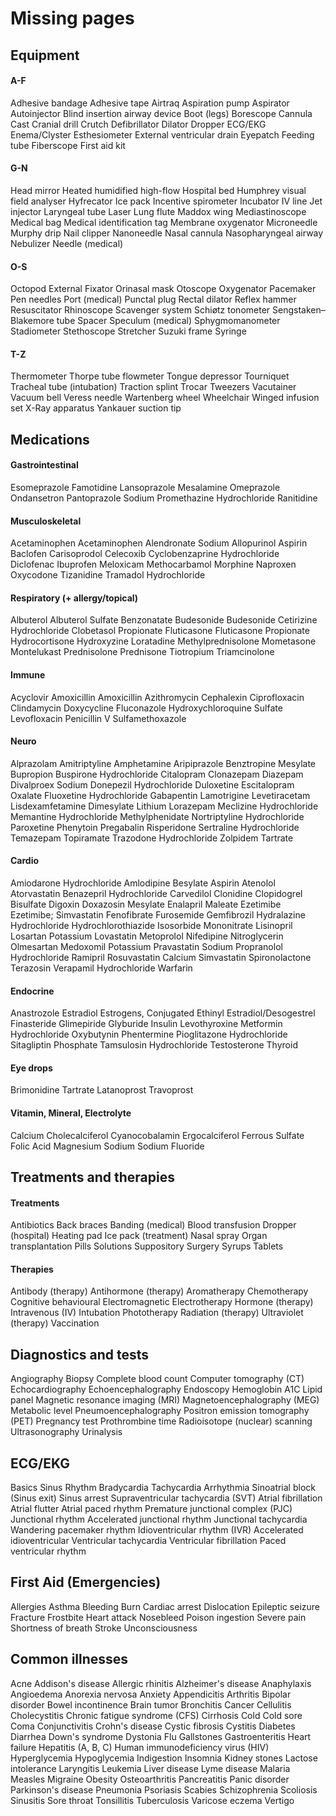 # Missing pages

## Equipment

#### A-F
Adhesive bandage
Adhesive tape
Airtraq
Aspiration pump
Aspirator
Autoinjector
Blind insertion airway device
Boot (legs)
Borescope
Cannula
Cast
Cranial drill
Crutch
Defibrillator
Dilator
Dropper
ECG/EKG
Enema/Clyster
Esthesiometer
External ventricular drain
Eyepatch
Feeding tube
Fiberscope
First aid kit
#### G-N
Head mirror
Heated humidified high-flow
Hospital bed
Humphrey visual field analyser
Hyfrecator
Ice pack
Incentive spirometer
Incubator
IV line
Jet injector
Laryngeal tube
Laser
Lung flute
Maddox wing
Mediastinoscope
Medical bag
Medical identification tag
Membrane oxygenator
Microneedle
Murphy drip
Nail clipper
Nanoneedle
Nasal cannula
Nasopharyngeal airway
Nebulizer
Needle (medical)
#### O-S
Octopod External Fixator
Orinasal mask
Otoscope
Oxygenator
Pacemaker
Pen needles
Port (medical)
Punctal plug
Rectal dilator
Reflex hammer
Resuscitator
Rhinoscope
Scavenger system
Schiøtz tonometer
Sengstaken–Blakemore tube
Spacer
Speculum (medical)
Sphygmomanometer
Stadiometer
Stethoscope
Stretcher
Suzuki frame
Syringe
#### T-Z
Thermometer
Thorpe tube flowmeter
Tongue depressor
Tourniquet
Tracheal tube (intubation)
Traction splint
Trocar
Tweezers
Vacutainer
Vacuum bell
Veress needle
Wartenberg wheel
Wheelchair
Winged infusion set
X-Ray apparatus
Yankauer suction tip

## Medications

#### Gastrointestinal
Esomeprazole
Famotidine
Lansoprazole
Mesalamine
Omeprazole
Ondansetron
Pantoprazole Sodium
Promethazine Hydrochloride
Ranitidine
#### Musculoskeletal
Acetaminophen
Acetaminophen
Alendronate Sodium
Allopurinol
Aspirin
Baclofen
Carisoprodol
Celecoxib
Cyclobenzaprine Hydrochloride
Diclofenac
Ibuprofen
Meloxicam
Methocarbamol
Morphine
Naproxen
Oxycodone
Tizanidine
Tramadol Hydrochloride
#### Respiratory (+ allergy/topical)
Albuterol
Albuterol Sulfate
Benzonatate
Budesonide
Budesonide
Cetirizine Hydrochloride
Clobetasol Propionate
Fluticasone
Fluticasone Propionate
Hydrocortisone
Hydroxyzine
Loratadine
Methylprednisolone
Mometasone
Montelukast
Prednisolone
Prednisone
Tiotropium
Triamcinolone
#### Immune
Acyclovir
Amoxicillin
Amoxicillin
Azithromycin
Cephalexin
Ciprofloxacin
Clindamycin
Doxycycline
Fluconazole
Hydroxychloroquine Sulfate
Levofloxacin
Penicillin V
Sulfamethoxazole
#### Neuro
Alprazolam
Amitriptyline
Amphetamine
Aripiprazole
Benztropine Mesylate
Bupropion
Buspirone Hydrochloride
Citalopram
Clonazepam
Diazepam
Divalproex Sodium
Donepezil Hydrochloride
Duloxetine
Escitalopram Oxalate
Fluoxetine Hydrochloride
Gabapentin
Lamotrigine
Levetiracetam
Lisdexamfetamine Dimesylate
Lithium
Lorazepam
Meclizine Hydrochloride
Memantine Hydrochloride
Methylphenidate
Nortriptyline Hydrochloride
Paroxetine
Phenytoin
Pregabalin
Risperidone
Sertraline Hydrochloride
Temazepam
Topiramate
Trazodone Hydrochloride
Zolpidem Tartrate
#### Cardio
Amiodarone Hydrochloride
Amlodipine Besylate
Aspirin
Atenolol
Atorvastatin
Benazepril Hydrochloride
Carvedilol
Clonidine
Clopidogrel Bisulfate
Digoxin
Doxazosin Mesylate
Enalapril Maleate
Ezetimibe
Ezetimibe; Simvastatin
Fenofibrate
Furosemide
Gemfibrozil
Hydralazine Hydrochloride
Hydrochlorothiazide
Isosorbide Mononitrate
Lisinopril
Losartan Potassium
Lovastatin
Metoprolol
Nifedipine
Nitroglycerin
Olmesartan Medoxomil
Potassium
Pravastatin Sodium
Propranolol Hydrochloride
Ramipril
Rosuvastatin Calcium
Simvastatin
Spironolactone
Terazosin
Verapamil Hydrochloride
Warfarin
#### Endocrine
Anastrozole
Estradiol
Estrogens, Conjugated
Ethinyl Estradiol/Desogestrel
Finasteride
Glimepiride
Glyburide
Insulin
Levothyroxine
Metformin Hydrochloride
Oxybutynin
Phentermine
Pioglitazone Hydrochloride
Sitagliptin Phosphate
Tamsulosin Hydrochloride
Testosterone
Thyroid
#### Eye drops
Brimonidine Tartrate
Latanoprost
Travoprost
#### Vitamin, Mineral, Electrolyte
Calcium
Cholecalciferol
Cyanocobalamin
Ergocalciferol
Ferrous Sulfate
Folic Acid
Magnesium
Sodium
Sodium Fluoride

## Treatments and therapies

#### Treatments
Antibiotics
Back braces
Banding (medical)
Blood transfusion
Dropper (hospital)
Heating pad
Ice pack (treatment)
Nasal spray
Organ transplantation
Pills
Solutions
Suppository
Surgery
Syrups
Tablets
#### Therapies
Antibody (therapy)
Antihormone (therapy)
Aromatherapy
Chemotherapy
Cognitive behavioural
Electromagnetic
Electrotherapy
Hormone (therapy)
Intravenous (IV)
Intubation
Phototherapy
Radiation (therapy)
Ultraviolet (therapy)
Vaccination

## Diagnostics and tests

Angiography
Biopsy
Complete blood count
Computer tomography (CT)
Echocardiography
Echoencephalography
Endoscopy
Hemoglobin A1C
Lipid panel
Magnetic resonance imaging (MRI)
Magnetoencephalography (MEG)
Metabolic level
Pneumoencephalography
Positron emission tomography (PET)
Pregnancy test
Prothrombine time
Radioisotope (nuclear) scanning
Ultrasonography
Urinalysis

## ECG/EKG

Basics
Sinus Rhythm
Bradycardia
Tachycardia
Arrhythmia
Sinoatrial block (Sinus exit)
Sinus arrest
Supraventricular tachycardia (SVT)
Atrial fibrillation
Atrial flutter
Atrial paced rhythm
Premature junctional complex (PJC)
Junctional rhythm
Accelerated junctional rhythm
Junctional tachycardia
Wandering pacemaker rhythm
Idioventricular rhythm (IVR)
Accelerated idioventricular
Ventricular tachycardia
Ventricular fibrillation
Paced ventricular rhythm

## First Aid (Emergencies)

Allergies
Asthma
Bleeding
Burn
Cardiac arrest
Dislocation
Epileptic seizure
Fracture
Frostbite
Heart attack
Nosebleed
Poison ingestion
Severe pain
Shortness of breath
Stroke
Unconsciousness

## Common illnesses

Acne
Addison's disease
Allergic rhinitis
Alzheimer's disease
Anaphylaxis
Angioedema
Anorexia nervosa
Anxiety
Appendicitis
Arthritis
Bipolar disorder
Bowel incontinence
Brain tumor
Bronchitis
Cancer
Cellulitis
Cholecystitis
Chronic fatigue syndrome (CFS)
Cirrhosis
Cold
Cold sore
Coma
Conjunctivitis
Crohn's disease
Cystic fibrosis
Cystitis
Diabetes
Diarrhea
Down's syndrome
Dystonia
Flu
Gallstones
Gastroenteritis
Heart failure
Hepatitis (A, B, C)
Human immunodeficiency virus (HIV)
Hyperglycemia
Hypoglycemia
Indigestion
Insomnia
Kidney stones
Lactose intolerance
Laryngitis
Leukemia
Liver disease
Lyme disease
Malaria
Measles
Migraine
Obesity
Osteoarthritis
Pancreatitis
Panic disorder
Parkinson's disease
Pneumonia
Psoriasis
Scabies
Schizophrenia
Scoliosis
Sinusitis
Sore throat
Tonsillitis
Tuberculosis
Varicose eczema
Vertigo
